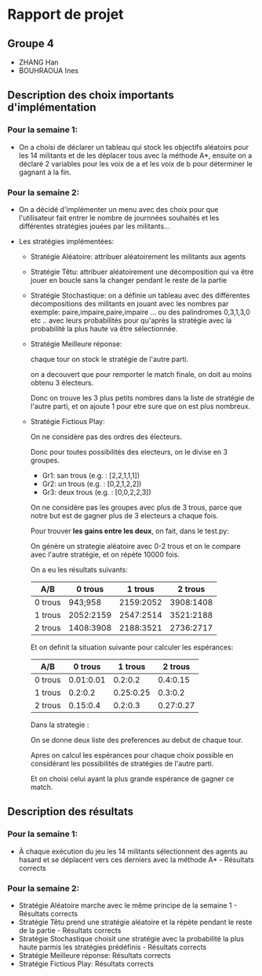# Rapport de projet

## Groupe 4

* ZHANG Han
* BOUHRAOUA Ines

## Description des choix importants d'implémentation

### Pour la semaine 1:

  - On a choisi de déclarer un tableau qui stock les objectifs aléatoirs pour les 14 militants et de les déplacer tous avec la méthode A*, ensuite on a déclaré 2 variables pour les voix de a et les voix de b pour déterminer le gagnant à la fin.

### Pour la semaine 2:

  - On a décidé d'implémenter un menu avec des choix pour que l'utilisateur fait entrer le nombre de journnées souhaités et les différentes stratégies jouées par les militants...

  - Les stratégies implémentées:

    - Stratégie Aléatoire: attribuer aléatoirement les militants aux agents

    - Stratégie Têtu: attribuer aléatoirement une décomposition qui va être jouer en boucle sans la changer pendant le reste de la partie

    - Stratégie Stochastique: on a définie un tableau avec des différentes décompositions des militants en jouant avec les nombres par exemple: paire,impaire,paire,impaire ... ou des palindromes 0,3,1,3,0 etc .. avec leurs probabilités pour qu'après la stratégie avec la probabilité la plus haute va être sélectionnée.

    - Stratégie Meilleure réponse:

      chaque tour on stock le stratégie de l'autre parti.

      on a decouvert que pour remporter le match finale, on doit au moins obtenu 3 électeurs.

      Donc on trouve les 3 plus petits nombres dans la liste de stratégie de l'autre parti, et on ajoute 1 pour etre sure que on est plus nombreux.

    - Stratégie Fictious Play:

      On ne considère pas des ordres des électeurs.

      Donc pour toutes possibilités des electeurs, on le divise en 3 groupes.

      - Gr1: san trous (e.g. : [2,2,1,1,1])
      - Gr2: un trous (e.g. : [0,2,1,2,2])
      - Gr3: deux trous (e.g. : [0,0,2,2,3])

      On ne considère pas les groupes avec plus de 3 trous, parce que notre but est de gagner plus de 3 electeurs a chaque fois.

      Pour trouver **les gains entre les deux**, on fait, dans le test.py:

      On génère un strategie aléatoire avec 0-2 trous et on le compare avec l'autre stratégie, et on répète 10000 fois.

      On a eu les résultats suivants:

      | A/B     | 0 trous   | 1 trous   | 2 trous   |
      | ------- | --------- | --------- | --------- |
      | 0 trous | 943;958   | 2159:2052 | 3908:1408 |
      | 1 trous | 2052:2159 | 2547:2514 | 3521:2188 |
      | 2 trous | 1408:3908 | 2188:3521 | 2736:2717 |

      Et on definit la situation suivante pour calculer les espérances:

      | A/B     | 0 trous   | 1 trous   | 2 trous   |
      | ------- | --------- | --------- | --------- |
      | 0 trous | 0.01:0.01 | 0.2:0.2   | 0.4:0.15  |
      | 1 trous | 0.2:0.2   | 0.25:0.25 | 0.3:0.2   |
      | 2 trous | 0.15:0.4  | 0.2:0.3   | 0.27:0.27 |

      Dans la strategie :

      On se donne deux liste des preferences au debut de chaque tour.

      Apres on calcul les espérances pour chaque choix possible en considérant les possibilités de stratégies de l'autre parti.

      Et on choisi celui ayant la plus grande espérance de gagner ce match.

## Description des résultats

### Pour la semaine 1:

  - À chaque exécution du jeu les 14 militants sélectionnent des agents au hasard et se déplacent vers ces derniers avec la méthode A* - Résultats corrects

### Pour la semaine 2:

  - Stratégie Aléatoire marche avec le même principe de la semaine 1 - Résultats corrects
  - Stratégie Têtu prend une stratégie aléatoire et la répète pendant le reste de la partie - Résultats corrects
  - Stratégie Stochastique choisit une stratégie avec la probabilité la plus haute parmis les stratégies prédéfinis - Résultats corrects
  - Stratégie Meilleure réponse: Résultats corrects
  - Stratégie Fictious Play: Résultats corrects
